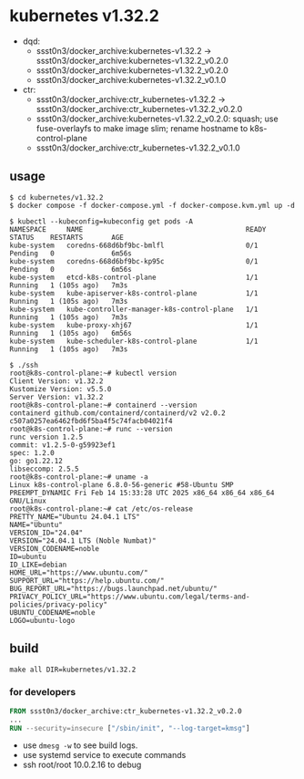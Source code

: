 # kubernetes v1.32.2

* dqd:
  * ssst0n3/docker_archive:kubernetes-v1.32.2 -> ssst0n3/docker_archive:kubernetes-v1.32.2_v0.2.0
  * ssst0n3/docker_archive:kubernetes-v1.32.2_v0.2.0
  * ssst0n3/docker_archive:kubernetes-v1.32.2_v0.1.0
* ctr:
  * ssst0n3/docker_archive:ctr_kubernetes-v1.32.2 -> ssst0n3/docker_archive:ctr_kubernetes-v1.32.2_v0.2.0
  * ssst0n3/docker_archive:kubernetes-v1.32.2_v0.2.0: squash; use fuse-overlayfs to make image slim; rename hostname to k8s-control-plane
  * ssst0n3/docker_archive:ctr_kubernetes-v1.32.2_v0.1.0

## usage

```shell
$ cd kubernetes/v1.32.2
$ docker compose -f docker-compose.yml -f docker-compose.kvm.yml up -d
```

```shell
$ kubectl --kubeconfig=kubeconfig get pods -A
NAMESPACE     NAME                                        READY   STATUS    RESTARTS       AGE
kube-system   coredns-668d6bf9bc-bmlfl                    0/1     Pending   0              6m56s
kube-system   coredns-668d6bf9bc-kp95c                    0/1     Pending   0              6m56s
kube-system   etcd-k8s-control-plane                      1/1     Running   1 (105s ago)   7m3s
kube-system   kube-apiserver-k8s-control-plane            1/1     Running   1 (105s ago)   7m3s
kube-system   kube-controller-manager-k8s-control-plane   1/1     Running   1 (105s ago)   7m3s
kube-system   kube-proxy-xhj67                            1/1     Running   1 (105s ago)   6m56s
kube-system   kube-scheduler-k8s-control-plane            1/1     Running   1 (105s ago)   7m3s
```

```shell
$ ./ssh
root@k8s-control-plane:~# kubectl version
Client Version: v1.32.2
Kustomize Version: v5.5.0
Server Version: v1.32.2
root@k8s-control-plane:~# containerd --version
containerd github.com/containerd/containerd/v2 v2.0.2 c507a0257ea6462fbd6f5ba4f5c74facb04021f4
root@k8s-control-plane:~# runc --version
runc version 1.2.5
commit: v1.2.5-0-g59923ef1
spec: 1.2.0
go: go1.22.12
libseccomp: 2.5.5
root@k8s-control-plane:~# uname -a
Linux k8s-control-plane 6.8.0-56-generic #58-Ubuntu SMP PREEMPT_DYNAMIC Fri Feb 14 15:33:28 UTC 2025 x86_64 x86_64 x86_64 GNU/Linux
root@k8s-control-plane:~# cat /etc/os-release 
PRETTY_NAME="Ubuntu 24.04.1 LTS"
NAME="Ubuntu"
VERSION_ID="24.04"
VERSION="24.04.1 LTS (Noble Numbat)"
VERSION_CODENAME=noble
ID=ubuntu
ID_LIKE=debian
HOME_URL="https://www.ubuntu.com/"
SUPPORT_URL="https://help.ubuntu.com/"
BUG_REPORT_URL="https://bugs.launchpad.net/ubuntu/"
PRIVACY_POLICY_URL="https://www.ubuntu.com/legal/terms-and-policies/privacy-policy"
UBUNTU_CODENAME=noble
LOGO=ubuntu-logo
```

## build

```shell
make all DIR=kubernetes/v1.32.2
```


### for developers

```dockerfile
FROM ssst0n3/docker_archive:ctr_kubernetes-v1.32.2_v0.2.0
...
RUN --security=insecure ["/sbin/init", "--log-target=kmsg"]
```

* use `dmesg -w` to see build logs.
* use systemd service to execute commands
* ssh root/root 10.0.2.16 to debug